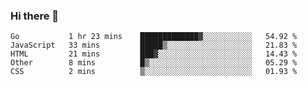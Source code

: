 ### Hi there 👋

<!--
**KLXLjun/KLXLjun** is a ✨ _special_ ✨ repository because its `README.md` (this file) appears on your GitHub profile.

Here are some ideas to get you started:

- 🔭 I’m currently working on ...
- 🌱 I’m currently learning ...
- 👯 I’m looking to collaborate on ...
- 🤔 I’m looking for help with ...
- 💬 Ask me about ...
- 📫 How to reach me: ...
- 😄 Pronouns: ...
- ⚡ Fun fact: ...
-->

<!--START_SECTION:waka-->
```text
Go           1 hr 23 mins    █████████████▓░░░░░░░░░░░   54.92 % 
JavaScript   33 mins         █████▒░░░░░░░░░░░░░░░░░░░   21.83 % 
HTML         21 mins         ███▓░░░░░░░░░░░░░░░░░░░░░   14.43 % 
Other        8 mins          █▒░░░░░░░░░░░░░░░░░░░░░░░   05.29 % 
CSS          2 mins          ▒░░░░░░░░░░░░░░░░░░░░░░░░   01.93 % 
```
<!--END_SECTION:waka-->

